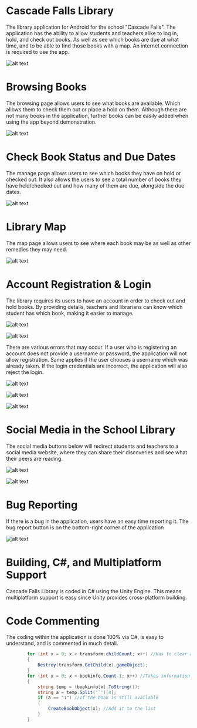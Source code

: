 # Cascade Falls Library
The library application for Android for the school "Cascade Falls". The application has the ability to allow students and teachers alike to log in, hold, and check out books. As well as see which books are due at what time, and to be able to find those books with a map. An internet connection is required to use the app.

![alt text](https://media.discordapp.net/attachments/380444132989992963/408091124389904394/Screenshot_20180130-214602.png?width=234&height=468)

# Browsing Books
The browsing page allows users to see what books are available. Which allows them to check them out or place a hold on them. Although there are not many books in the application, further books can be easily added when using the app beyond demonstration.

![alt text](https://media.discordapp.net/attachments/380444132989992963/408091123060572160/Screenshot_20180130-214646.png?width=234&height=468)

# Check Book Status and Due Dates
The manage page allows users to see which books they have on hold or checked out. It also allows the users to see a total number of books they have held/checked out and how many of them are due, alongside the due dates.

![alt text](https://media.discordapp.net/attachments/380444132989992963/408095379935199234/Screenshot_20180130-220515.png?width=234&height=468)

# Library Map
The map page allows users to see where each book may be as well as other remedies they may need.

![alt text](https://media.discordapp.net/attachments/380444132989992963/408091122447941633/Screenshot_20180130-214657.png?width=234&height=468)

# Account Registration & Login
The library requires its users to have an account in order to check out and hold books. By providing details, teachers and librarians can know which student has which book, making it easier to manage.

![alt text](https://media.discordapp.net/attachments/380444132989992963/408091124389904394/Screenshot_20180130-214602.png?width=234&height=468)

![alt text](https://media.discordapp.net/attachments/380444132989992963/408093925748899840/Screenshot_20180130-215916.png?width=234&height=468)

There are various errors that may occur. If a user who is registering an account does not provide a username or password, the application will not allow registration. Same applies if the user chooses a username which was already taken. If the login credentials are incorrect, the application will also reject the login.

![alt text](https://media.discordapp.net/attachments/380444132989992963/408093925182799873/Screenshot_20180130-215918.png?width=234&height=468)

![alt text](https://media.discordapp.net/attachments/380444132989992963/408093925178605568/Screenshot_20180130-215929.png?width=234&height=468)

![alt text](https://media.discordapp.net/attachments/380444132989992963/408091122447941632/Screenshot_20180130-214623.png?width=234&height=468)

# Social Media in the School Library
The social media buttons below will redirect students and teachers to a social media website, where they can share their discoveries and see what their peers are reading.

![alt text](https://media.discordapp.net/attachments/380444132989992963/408097053676273667/twitter.png?width=234&height=468)

![alt text](https://media.discordapp.net/attachments/380444132989992963/408097081769590808/goodreads.png?width=234&height=468)

# Bug Reporting
If there is a bug in the application, users have an easy time reporting it. The bug report button is on the bottom-right corner of the application

![alt text](https://media.discordapp.net/attachments/380444132989992963/408099240368275466/adasd.png?width=234&height=468)

# Building, C#, and Multiplatform Support
Cascade Falls Library is coded in C# using the Unity Engine. This means multiplatform support is easy since Unity provides cross-platform building.

# Code Commenting
The coding within the application is done 100% via C#, is easy to understand, and is commented in much detail.

```c#
        for (int x = 0; x < transform.childCount; x++) //Has to clear all of the books first before placing a new list
        {
            Destroy(transform.GetChild(x).gameObject);
        }
        for (int x = 0; x < bookinfo.Count-1; x++) //Takes information from the php file
        {
            string temp = (bookinfo[x].ToString());
            string a = temp.Split('`')[4];
            if (a == "1") //If the book is still available
            {
                CreateBookObject(x); //Add it to the list
            }
        }
```
